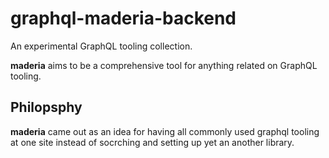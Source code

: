 # graphql-maderia-backend
An experimental GraphQL tooling collection.

**maderia** aims to be a comprehensive tool for anything related on GraphQL tooling.

## Philopsphy

**maderia** came out as an idea for having all commonly used graphql tooling at one site instead of socrching and setting up yet an another library.
